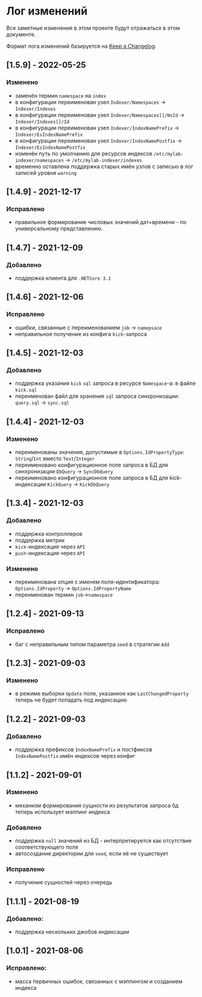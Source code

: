 # Лог изменений

Все заметные изменения в этом проекте будут отражаться в этом документе.

Формат лога изменений базируется на [Keep a Changelog](https://keepachangelog.com/en/1.0.0/).

## [1.5.9] - 2022-05-25

### Изменено

* заменён термин `namespace` на `index` 
* в конфигурации переименован узел `Indexer/Namespaces` -> `Indexer/Indexes`
* в конфигурации переименован узел `Indexer/Namespaces[]/NsId` -> `Indexer/Indexes[]/Id`
* в конфигурации переименован узел `Indexer/IndexNamePrefix` -> `Indexer/EsIndexNamePrefix`
* в конфигурации переименован узел `Indexer/IndexNamePostfix` -> `Indexer/EsIndexNamePostfix`
* изменён путь по умолчанию для ресурсов индексов `/etc/mylab-indexer/namespaces` -> `/etc/mylab-indexer/indexes`
* временно оставлена поддержка старых имён узлов с записью в лог записей уровня `warning` 

## [1.4.9] - 2021-12-17

### Исправлено

* правильное формирование числовых значений дат+времени - по универсальному представлению.

## [1.4.7] - 2021-12-09

### Добавлено

* поддержка клиента для `.NETCore 3.1`

## [1.4.6] - 2021-12-06

### Исправлено

* ошибки, связанные с переименованием `job` -> `namepsace`
* неправильное получение из конфига `kick`-запроса

## [1.4.5] - 2021-12-03

### Добавлено

* поддержка указания `kick` `sql` запроса в ресурсе `Namespace`-а: в файле `kick.sql`
* переименован файл для хранения `sql` запроса синхронизации: `query.sql` -> `sync.sql`

## [1.4.4] - 2021-12-03

### Изменено

* переименованы значения, допустимые в `Options.IdPropertyType`: `String`/`Int` вместо `Text`/`Integer`
* переименовано конфигурационное поле запроса в БД для синхронизации `DbQuery` -> `SyncDbQuery`
* переименовано конфигурационное поле запроса в БД для kick-индексации `KickQuery` -> `KickDbQuery`

## [1.3.4] - 2021-12-03

### Добавлено

* поддержка контроллеров 
* поддержка метрик
* `kick`-индексация через `API`
* `push`-индексация через `API`

### Изменено

* переименована опция с именем поля-идентификатора: `Options.IdProperty` -> `Options.IdPropertyName`
* переименован термин `job`->`namespace`

## [1.2.4] - 2021-09-13

### Исправлено

* баг с неправильным типом параметра `seed` в стратегии `Add`

## [1.2.3] - 2021-09-03

### Изменено

* в режиме выборки `Update` поле, указанное как `LastChangedProperty` теперь не будет попадать под индексацию

## [1.2.2] - 2021-09-03

### Добавлено

* поддержка префиксов `IndexNamePrefix` и постфиксов `IndexNamePostfix` имён индексов через конфиг

## [1.1.2] - 2021-09-01

### Изменено

* механизм формирования сущности из результатов запроса бд теперь использует мэппинг индекса

### Добавлено

* поддержка `null` значений из БД - интерпретируется как отсутствие соответствующего поля
* автосоздание директории для `seed`, если её не существует

### Исправлено

* получение сущностей через очередь

## [1.1.1] - 2021-08-19

### Добавлено:

* поддержка нескольких джобов индексации

## [1.0.1] - 2021-08-06

### Исправлено:

* масса первичных ошибок, связанных с мэппингом и созданием индекса
